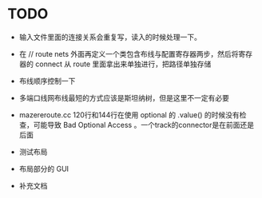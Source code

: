# TODO

- 输入文件里面的连接关系会重复写，读入的时候处理一下。
- 在 // route nets 外面再定义一个类包含布线与配置寄存器两步，然后将寄存器的 connect  从 route 里面拿出来单独进行，把路径单独存储
- 布线顺序控制一下
- 多端口线网布线最短的方式应该是斯坦纳树，但是这里不一定有必要
- mazereroute.cc 120行和144行在使用 optional 的 .value() 的时候没有检查，可能导致 Bad Optional Access 。一个track的connector是在前面还是后面

- 测试布局
- 布局部分的 GUI 
- 补充文档
